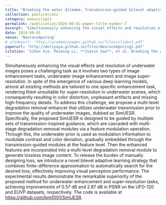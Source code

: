 ```yaml
---
title: "Breaking the water dilemma: Transmission-guided bilevel adaptive learning for underwater imagery"
collection: publications
category: manuscripts
permalink: /publication/2024-09-01-paper-title-number-7
excerpt: 'Simultaneously enhancing the visual effects and resolution of underwater images poses a challenging task as it involves two types of image enhancement tasks, underwater image enhancement and image super-resolution. In spite of the emergence of various deep learning models, almost all existing methods are tailored to one specific enhancement task, rendering them unsuitable for super-resolution in underwater scenes, which consequently resulting in color distortion, unpleasant artifacts and missing high-frequency details. ...'
date: 2024-09-01
venue: 'Neurocomputing'
# slidesurl: 'http://academicpages.github.io/files/slides1.pdf'
paperurl: 'http://moriyaya.github.io/files/Neurocomputing1.pdf'
citation: 'Sihan Xie, Peiming Li, **Jiaxin Gao**, et al. Breaking the water dilemma: Transmission-guided bilevel adaptive learning for underwater imagery[J]. Neurocomputing, 2024: 127909.'
---
```


Simultaneously enhancing the visual effects and resolution of underwater images poses a challenging task as it involves two types of image enhancement tasks, underwater image enhancement and image super-resolution. In spite of the emergence of various deep learning models, almost all existing methods are tailored to one specific enhancement task, rendering them unsuitable for super-resolution in underwater scenes, which consequently resulting in color distortion, unpleasant artifacts and missing high-frequency details. To address this challenge, we propose a multi-level degradation removal enhancer that utilizes underwater transmission prior to improve the quality of underwater images, dubbed as SimUESR. Specifically, the proposed SimUESR is designed to be guided by multiple sets of transmission-inspired guidance, which are cascaded with multi-stage degradation removal modules via a feature modulation operation. Through this, the underwater prior is used as modulation information to modulate contrast and color deviation, gradually embedded through the transmission-guided modules at the feature level. Then the enhanced features are incorporated into a multi-level degradation removal module to generate lossless image content. To release the burden of manually designing loss, we introduce a novel bilevel adaptive learning strategy that combines finite-difference approximation to automatically search for the desired loss, effectively improving visual perception performance. The experimental results demonstrate the remarkable superiority of the proposed method for underwater enhancement and super-resolution tasks, achieving improvements of 0.57 dB and 2.87 dB in PSNR on the UFO-120 and EUVP datasets, respectively. The code is available at https://github.com/lpm1001/SimUESR.
